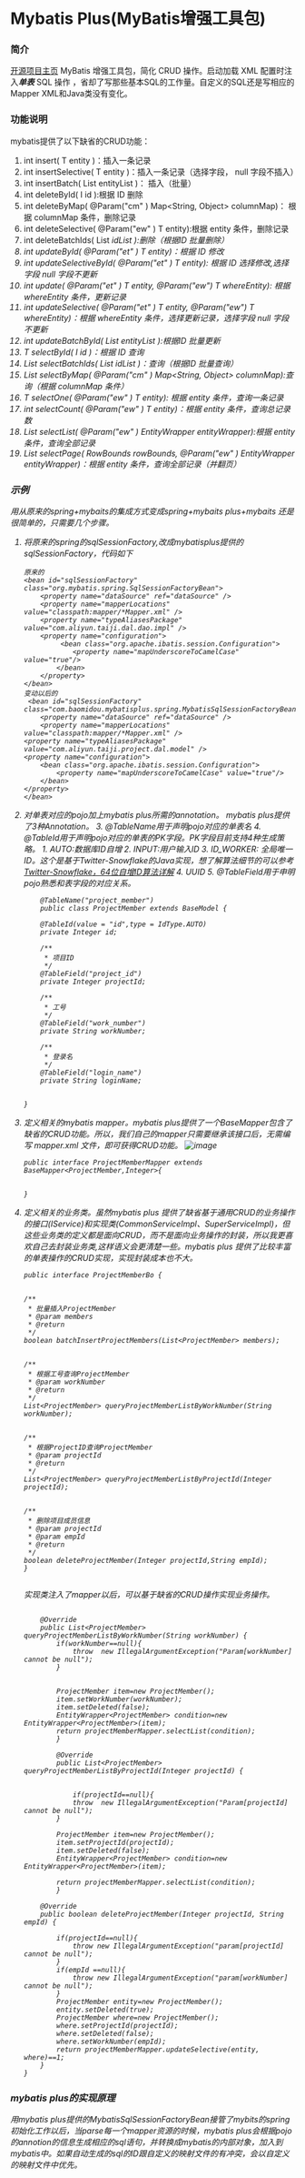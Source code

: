 # Mybatis Plus(MyBatis增强工具包)
### 简介
[开源项目主页](http://www.oschina.net/p/mybatis-plus)
MyBatis 增强工具包，简化 CRUD 操作。启动加载 XML 配置时注入***单表*** SQL 操作 ，省却了写那些基本SQL的工作量。自定义的SQL还是写相应的Mapper XML和Java类没有变化。


### 功能说明
mybatis提供了以下缺省的CRUD功能：

1. int insert( T entity )：插入一条记录
2. int insertSelective( T entity )：插入一条记录（选择字段， null 字段不插入）
3. int insertBatch( List<T> entityList )： 插入（批量）
4. int deleteById( I id ):根据 ID 删除
5. int deleteByMap( @Param("cm" ) Map<String, Object> columnMap)： 根据 columnMap 条件，删除记录
6. int deleteSelective( @Param("ew" ) T entity):根据 entity 条件，删除记录
7. int deleteBatchIds( List<I> idList ):删除（根据ID 批量删除）
8. int updateById( @Param("et" ) T entity)：根据 ID 修改
9. int updateSelectiveById( @Param("et" ) T entity): 根据 ID 选择修改,选择字段 null 字段不更新
10. int update( @Param("et" ) T entity, @Param("ew") T whereEntity): 根据 whereEntity 条件，更新记录
11. int updateSelective( @Param("et" ) T entity, @Param("ew") T whereEntity)：根据 whereEntity 条件，选择更新记录，选择字段 null 字段不更新
12. int updateBatchById( List<T> entityList ):根据ID 批量更新
13. T selectById( I id )：根据 ID 查询
14. List<T> selectBatchIds( List<I> idList )：查询（根据ID 批量查询）
15. List<T> selectByMap( @Param("cm" ) Map<String, Object> columnMap):查询（根据 columnMap 条件）
16. T selectOne( @Param("ew" ) T entity): 根据 entity 条件，查询一条记录
17. int selectCount( @Param("ew" ) T entity)：根据 entity 条件，查询总记录数
18. List<T> selectList( @Param("ew" ) EntityWrapper<T> entityWrapper):根据 entity 条件，查询全部记录
19. List<T> selectPage( RowBounds rowBounds, @Param("ew" ) EntityWrapper<T> entityWrapper)：根据 entity 条件，查询全部记录（并翻页）


### 示例
用从原来的spring+mybaits的集成方式变成spring+mybaits plus+mybaits  还是很简单的，只需要几个步骤。

1.  将原来的spring的sqlSessionFactory,改成mybatisplus提供的sqlSessionFactory，代码如下
	
    	原来的
	    <bean id="sqlSessionFactory" class="org.mybatis.spring.SqlSessionFactoryBean">
    	    <property name="dataSource" ref="dataSource" />
        	<property name="mapperLocations" value="classpath:mapper/*Mapper.xml" />
	        <property name="typeAliasesPackage" value="com.aliyun.taiji.dal.dao.impl" />
	        <property name="configuration">
	           	 <bean class="org.apache.ibatis.session.Configuration">
    	            <property name="mapUnderscoreToCamelCase" value="true"/>
            	</bean>
        	</property>
	    </bean> 	
	    变动以后的
    	 <bean id="sqlSessionFactory" 			class="com.baomidou.mybatisplus.spring.MybatisSqlSessionFactoryBean">
	        <property name="dataSource" ref="dataSource" />
    	    <property name="mapperLocations" value="classpath:mapper/*Mapper.xml" />
        <property name="typeAliasesPackage" value="com.aliyun.taiji.project.dal.model" />
        <property name="configuration">
            <bean class="org.apache.ibatis.session.Configuration">
                <property name="mapUnderscoreToCamelCase" value="true"/>
            </bean>
        </property>
	    </bean>

2. 对单表对应的pojo加上mybatis plus所需的annotation。 mybatis plus提供了3种Annotation。
	3. @TableName用于声明pojo对应的单表名 
	4. @TableId用于声明pojo对应的单表的PK字段。PK字段目前支持4种生成策略。
		1. AUTO:数据库ID自增
		2. INPUT:用户输入ID
		3. ID_WORKER: 全局唯一ID。这个是基于Twitter-Snowflake的Java实现，想了解算法细节的可以参考[Twitter-Snowflake，64位自增ID算法详解](http://www.lanindex.com/twitter-snowflake%EF%BC%8C64%E4%BD%8D%E8%87%AA%E5%A2%9Eid%E7%AE%97%E6%B3%95%E8%AF%A6%E8%A7%A3/)
		4. UUID
	5. @TableField用于申明pojo熟悉和表字段的对应关系。
	
	```
		@TableName("project_member")
		public class ProjectMember extends BaseModel {

    	@TableId(value = "id",type = IdType.AUTO)
    	private Integer id;

	    /**
    	 * 项目ID
	     */
	    @TableField("project_id")
    	private Integer projectId;

	    /**
    	 * 工号
	     */
    	@TableField("work_number")
	    private String workNumber;

	    /**
    	 * 登录名
	     */
    	@TableField("login_name")
	    private String loginName;


	}
	```
	 
3. 定义相关的mybatis mapper。mybatis plus提供了一个BaseMapper包含了缺省的CRUD功能。所以，我们自己的mapper只需要继承该接口后，无需编写 mapper.xml 文件，即可获得CRUD功能。
	![image](http://blogimages.oss-cn-hangzhou.aliyuncs.com/mybatis_plus_base_mapper_methods.png)
	
	```
	public interface ProjectMemberMapper extends BaseMapper<ProjectMember,Integer>{


	}
	``` 
4. 定义相关的业务类。虽然mybatis plus 提供了缺省基于通用CRUD的业务操作的接口(IService)和实现类(CommonServiceImpl、SuperServiceImpl)，但这些业务类的定义都是面向CRUD，而不是面向业务操作的封装，所以我更喜欢自己去封装业务类,这样语义会更清楚一些。mybatis plus 提供了比较丰富的单表操作的CRUD实现，实现封装成本也不大。


	```
	public interface ProjectMemberBo {


    /**
     * 批量插入ProjectMember
     * @param members
     * @return
     */
    boolean batchInsertProjectMembers(List<ProjectMember> members);


    /**
     * 根据工号查询ProjectMember
     * @param workNumber
     * @return
     */
    List<ProjectMember> queryProjectMemberListByWorkNumber(String workNumber);


    /**
     * 根据ProjectID查询ProjectMember
     * @param projectId
     * @return
     */
    List<ProjectMember> queryProjectMemberListByProjectId(Integer projectId);


    /**
     * 删除项目成员信息
     * @param projectId
     * @param empId
     * @return
     */
    boolean deleteProjectMember(Integer projectId,String empId);
	}
	
	
	```
	
	实现类注入了mapper以后，可以基于缺省的CRUD操作实现业务操作。
	
	
	```
	
	    @Override
    	public List<ProjectMember> queryProjectMemberListByWorkNumber(String workNumber) {
        	if(workNumber==null){
            	throw  new IllegalArgumentException("Param[workNumber] cannot be null");
	        }


    	    ProjectMember item=new ProjectMember();
        	item.setWorkNumber(workNumber);
	        item.setDeleted(false);
    	    EntityWrapper<ProjectMember> condition=new EntityWrapper<ProjectMember>(item);
        	return projectMemberMapper.selectList(condition);
	    	}

	    	@Override
		    public List<ProjectMember> queryProjectMemberListByProjectId(Integer projectId) {


        		if(projectId==null){
	            throw  new IllegalArgumentException("Param[projectId] cannot be null");
    	    }

        	ProjectMember item=new ProjectMember();
	        item.setProjectId(projectId);
    	    item.setDeleted(false);
        	EntityWrapper<ProjectMember> condition=new EntityWrapper<ProjectMember>(item);

	        return projectMemberMapper.selectList(condition);
    		}

	    @Override
    	public boolean deleteProjectMember(Integer projectId, String empId) {

        	if(projectId==null){
            	throw new IllegalArgumentException("param[projectId] cannot be null");
	        }
    	    if(empId ==null){
        	    throw new IllegalArgumentException("param[workNumber] cannot be null");
	        }
    	    ProjectMember entity=new ProjectMember();
        	entity.setDeleted(true);
	        ProjectMember where=new ProjectMember();
    	    where.setProjectId(projectId);
        	where.setDeleted(false);
	        where.setWorkNumber(empId);
    	    return projectMemberMapper.updateSelective(entity, where)==1;
    	}
	}
	```


### mybatis plus的实现原理
用mybatis plus提供的MybatisSqlSessionFactoryBean接管了mybits的spring初始化工作以后，当parse每一个mapper资源的时候，mybatis plus会根据pojo的annotion的信息生成相应的sql语句，并转换成mybatis的内部对象，加入到mybatis中。如果自动生成的sql的ID跟自定义的映射文件的有冲突，会以自定义的映射文件中优先。